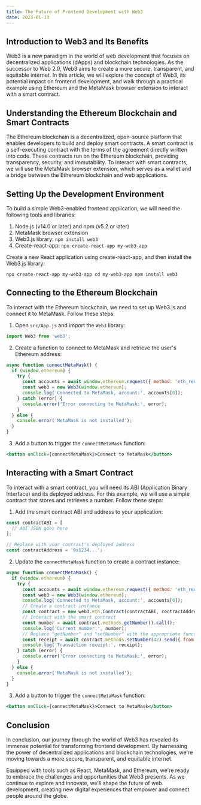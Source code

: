 ```yaml
---
title: The Future of Frontend Development with Web3
date: 2023-01-13
---
```


## Introduction to Web3 and Its Benefits

Web3 is a new paradigm in the world of web development that focuses on decentralized applications (dApps) and blockchain technologies. As the successor to Web 2.0, Web3 aims to create a more secure, transparent, and equitable internet. In this article, we will explore the concept of Web3, its potential impact on frontend development, and walk through a practical example using Ethereum and the MetaMask browser extension to interact with a smart contract.

## Understanding the Ethereum Blockchain and Smart Contracts

The Ethereum blockchain is a decentralized, open-source platform that enables developers to build and deploy smart contracts. A smart contract is a self-executing contract with the terms of the agreement directly written into code. These contracts run on the Ethereum blockchain, providing transparency, security, and immutability. To interact with smart contracts, we will use the MetaMask browser extension, which serves as a wallet and a bridge between the Ethereum blockchain and web applications.

## Setting Up the Development Environment

To build a simple Web3-enabled frontend application, we will need the following tools and libraries:

1.  Node.js (v14.0 or later) and npm (v5.2 or later)
2.  MetaMask browser extension
3.  Web3.js library: `npm install web3`
4.  Create-react-app: `npx create-react-app my-web3-app`

Create a new React application using create-react-app, and then install the Web3.js library:

```
npx create-react-app my-web3-app cd my-web3-app npm install web3
```

## Connecting to the Ethereum Blockchain

To interact with the Ethereum blockchain, we need to set up Web3.js and connect it to MetaMask. Follow these steps:

1.  Open `src/App.js` and import the `Web3` library:

```js
import Web3 from 'web3';
```

2.  Create a function to connect to MetaMask and retrieve the user's Ethereum address:

```js
async function connectMetaMask() {
  if (window.ethereum) {
    try {
      const accounts = await window.ethereum.request({ method: 'eth_requestAccounts' });
      const web3 = new Web3(window.ethereum);
      console.log('Connected to MetaMask, account:', accounts[0]);
    } catch (error) {
      console.error('Error connecting to MetaMask:', error);
    }
  } else {
    console.error('MetaMask is not installed');
  }
}
```

3.  Add a button to trigger the `connectMetaMask` function:

```jsx
<button onClick={connectMetaMask}>Connect to MetaMask</button>
```

## Interacting with a Smart Contract

To interact with a smart contract, you will need its ABI (Application Binary Interface) and its deployed address. For this example, we will use a simple contract that stores and retrieves a number. Follow these steps:

1.  Add the smart contract ABI and address to your application:

```js
const contractABI = [
  // ABI JSON goes here
];

// Replace with your contract's deployed address
const contractAddress = '0x1234...';
```

2.  Update the `connectMetaMask` function to create a contract instance:

```js
async function connectMetaMask() {
  if (window.ethereum) {
    try {
      const accounts = await window.ethereum.request({ method: 'eth_requestAccounts' });
      const web3 = new Web3(window.ethereum);
      console.log('Connected to MetaMask, account:', accounts[0]);
      // Create a contract instance
      const contract = new web3.eth.Contract(contractABI, contractAddress);
      // Interact with the smart contract
      const number = await contract.methods.getNumber().call();
      console.log('Current number:', number);
      // Replace "getNumber" and "setNumber" with the appropriate function names from your smart contract
      const receipt = await contract.methods.setNumber(42).send({ from: accounts[0] });
      console.log('Transaction receipt:', receipt);
    } catch (error) {
      console.error('Error connecting to MetaMask:', error);
    }
  } else {
    console.error('MetaMask is not installed');
  }
}
```

3.  Add a button to trigger the `connectMetaMask` function:

```jsx
<button onClick={connectMetaMask}>Connect to MetaMask</button>
```

## Conclusion

In conclusion, our journey through the world of Web3 has revealed its immense potential for transforming frontend development. By harnessing the power of decentralized applications and blockchain technologies, we're moving towards a more secure, transparent, and equitable internet.

Equipped with tools such as React, MetaMask, and Ethereum, we're ready to embrace the challenges and opportunities that Web3 presents. As we continue to explore and innovate, we'll shape the future of web development, creating new digital experiences that empower and connect people around the globe.
